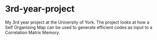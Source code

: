 # 3rd-year-project
My 3rd year project at the University of York. The project looks at how a Self Organising Map can be used to generate efficient codes as input to a Correlation Matrix Memory.
